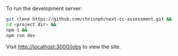 To run the development server:

```bash
git clone https://github.com/chrisnph/next-cc-assessment.git &&
cd <project dir> &&
npm i &&
npm run dev
```


Visit [http://localhost:3000/jobs](http://localhost:3000/jobs) to view the site.
